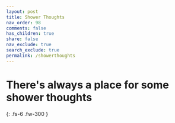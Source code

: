 ```yaml
---
layout: post
title: Shower Thoughts
nav_order: 98
comments: false
has_children: true
share: false
nav_exclude: true
search_exclude: true
permalink: /showerthoughts
---
```


# There's always a place for some shower thoughts

{: .fs-6 .fw-300 }
